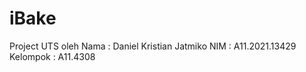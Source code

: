 # iBake
Project UTS oleh
Nama      : Daniel Kristian Jatmiko
NIM       : A11.2021.13429
Kelompok  : A11.4308

